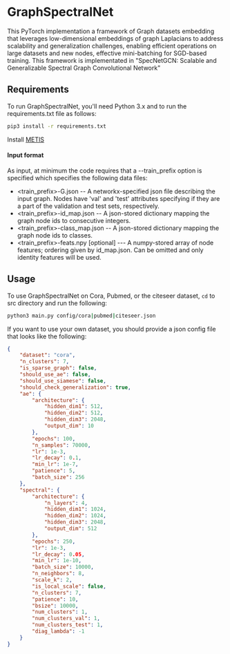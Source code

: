 # GraphSpectralNet

This PyTorch implementation a framework of Graph datasets embedding that leverages low-dimensional embeddings of graph Laplacians to address scalability and generalization challenges, enabling efficient operations on large datasets and new nodes, effective mini-batching for SGD-based training.
This framework is implementated in "SpecNetGCN: Scalable and Generalizable Spectral Graph Convolutional Network"


## Requirements

To run GraphSpectralNet, you'll need Python 3.x and to run the requirements.txt file as follows: <br>

```bash
pip3 install -r requirements.txt
```
Install [METIS](https://stackoverflow.com/questions/54326406/how-to-install-metis-library-for-python)

#### Input format
As input, at minimum the code requires that a --train_prefix option is specified which specifies the following data files:

* <train_prefix>-G.json -- A networkx-specified json file describing the input graph. Nodes have 'val' and 'test' attributes specifying if they are a part of the validation and test sets, respectively.
* <train_prefix>-id_map.json -- A json-stored dictionary mapping the graph node ids to consecutive integers.
* <train_prefix>-class_map.json -- A json-stored dictionary mapping the graph node ids to classes.
* <train_prefix>-feats.npy [optional] --- A numpy-stored array of node features; ordering given by id_map.json. Can be omitted and only identity features will be used.

## Usage

To use GraphSpectralNet on Cora, Pubmed, or the citeseer dataset, `cd` to src directory and run the following:

```bash
python3 main.py config/cora|pubmed|citeseer.json
```
If you want to use your own dataset, you should provide a json config file that looks like the following:

```json
{
    "dataset": "cora",
    "n_clusters": 7,
    "is_sparse_graph": false,
    "should_use_ae": false,
    "should_use_siamese": false,
    "should_check_generalization": true,
    "ae": {
        "architecture": {
            "hidden_dim1": 512,
            "hidden_dim2": 512,
            "hidden_dim3": 2048,
            "output_dim": 10
        },
        "epochs": 100,
        "n_samples": 70000,
        "lr": 1e-3,
        "lr_decay": 0.1,
        "min_lr": 1e-7,
        "patience": 5,
        "batch_size": 256
    },
    "spectral": {
        "architecture": {
            "n_layers": 4,
            "hidden_dim1": 1024,
            "hidden_dim2": 1024,
            "hidden_dim3": 2048,
            "output_dim": 512
        },
        "epochs": 250,
        "lr": 1e-3,
        "lr_decay": 0.05,
        "min_lr": 1e-10,
        "batch_size": 10000,
        "n_neighbors": 8,
        "scale_k": 2,
        "is_local_scale": false,
        "n_clusters": 7,
        "patience": 10,
        "bsize": 10000,
        "num_clusters": 1,
        "num_clusters_val": 1,
        "num_clusters_test": 1,
        "diag_lambda": -1
    }
}

```

